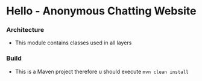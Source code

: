 # Hello - Anonymous Chatting Website

### Architecture
* This module contains classes used in all layers

### Build
* This is a Maven project therefore u should execute `mvn clean install`
